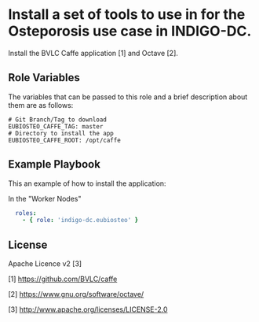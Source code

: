 Install a set of tools to use in for the Osteporosis use case in INDIGO-DC.
===========================================================================

Install the BVLC Caffe application [1] and Octave [2].


Role Variables
--------------

The variables that can be passed to this role and a brief description about them are as follows:

	# Git Branch/Tag to download
	EUBIOSTEO_CAFFE_TAG: master
	# Directory to install the app
	EUBIOSTEO_CAFFE_ROOT: /opt/caffe


Example Playbook
----------------

This an example of how to install the application:

In the "Worker Nodes"
```yml
  roles:
    - { role: 'indigo-dc.eubiosteo' }
```

License
-------

Apache Licence v2 [3]

[1] https://github.com/BVLC/caffe

[2] https://www.gnu.org/software/octave/

[3] http://www.apache.org/licenses/LICENSE-2.0

